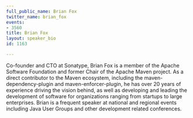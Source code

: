 ```yaml
---
full_public_name: Brian Fox
twitter_name: brian_fox
events:
- 3560
title: Brian Fox
layout: speaker_bio
id: 1163

---
```

Co-founder and CTO at Sonatype, Brian Fox is a member of the Apache Software Foundation and former Chair of the Apache Maven project. As a direct contributor to the Maven ecosystem, including the maven-dependency-plugin and maven-enforcer-plugin, he has over 20 years of experience driving the vision behind, as well as developing and leading the development of software for organizations ranging from startups to large enterprises. Brian is a frequent speaker at national and regional events including Java User Groups and other development related conferences.